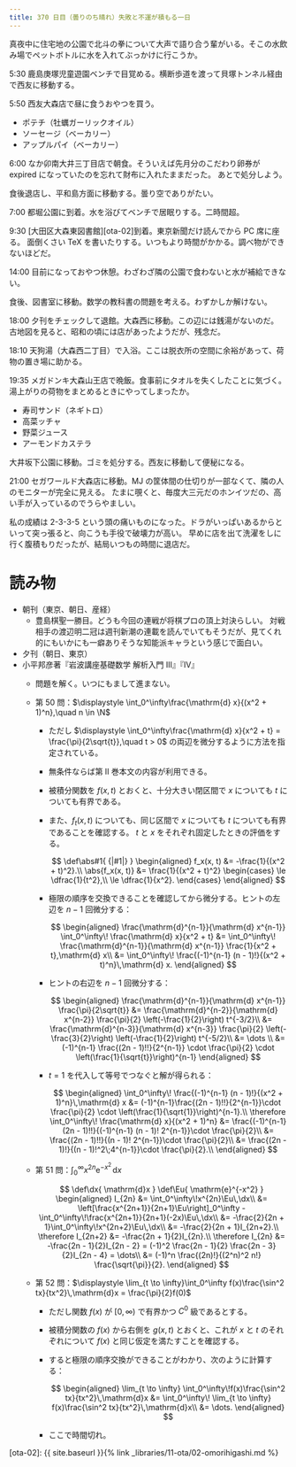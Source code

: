 ```yaml
---
title: 370 日目（曇りのち晴れ）失敗と不運が積もる一日
---
```


真夜中に住宅地の公園で北斗の拳について大声で語り合う輩がいる。そこの水飲み場でペットボトルに水を入れてぶっかけに行こうか。

5:30 鹿島庚塚児童遊園ベンチで目覚める。横断歩道を渡って貝塚トンネル経由で西友に移動する。

5:50 西友大森店で昼に食うおやつを買う。
* ポテチ（牡蠣ガーリックオイル）
* ソーセージ（ベーカリー）
* アップルパイ（ベーカリー）

6:00 なか卯南大井三丁目店で朝食。そういえば先月分のこだわり卵券が expired になっていたのを忘れて財布に入れたままだった。
あとで処分しよう。

食後退店し、平和島方面に移動する。曇り空でありがたい。

7:00 都堀公園に到着。水を浴びてベンチで居眠りする。二時間超。

9:30 [大田区大森東図書館][ota-02]到着。東京新聞だけ読んでから PC 席に座る。
面倒くさい TeX を書いたりする。いつもより時間がかかる。調べ物ができないほどだ。

14:00 目前になっておやつ休憩。わざわざ隣の公園で食わないと水が補給できない。

食後、図書室に移動。数学の教科書の問題を考える。わずかしか解けない。

18:00 夕刊をチェックして退館。大森西に移動。この辺には銭湯がないのだ。
古地図を見ると、昭和の頃には店があったようだが、残念だ。

18:10 天狗湯（大森西二丁目）で入浴。ここは脱衣所の空間に余裕があって、荷物の置き場に助かる。

19:35 メガドンキ大森山王店で晩飯。食事前にタオルを失くしたことに気づく。湯上がりの荷物をまとめるときにやってしまったか。
* 寿司サンド（ネギトロ）
* 高菜ッチャ
* 野菜ジュース
* アーモンドカステラ

大井坂下公園に移動。ゴミを処分する。西友に移動して便秘になる。

21:00 セガワールド大森店に移動。MJ の筐体間の仕切りが一部なくて、隣の人のモニターが完全に見える。
たまに覗くと、毎度大三元だのホンイツだの、高い手が入っているのでうらやましい。

私の成績は 2-3-3-5 という頭の痛いものになった。ドラがいっぱいあるからといって突っ張ると、向こうも手役で破壊力が高い。
早めに店を出て洗濯をしに行く腹積もりだったが、結局いつもの時間に退店だ。

# 読み物

* 朝刊（東京、朝日、産経）
  * 豊島棋聖一勝目。どうも今回の連戦が将棋プロの頂上対決らしい。
    対戦相手の渡辺明二冠は週刊新潮の連載を読んでいてもそうだが、見てくれ的にもいかにも一癖ありそうな知能派キャラという感じで面白い。
* 夕刊（朝日、東京）
* 小平邦彦著『岩波講座基礎数学 解析入門 III』『IV』
  * 問題を解く。いつにもまして進まない。
  * 第 50 問：$\displaystyle \int_0^\infty\frac{\mathrm{d} x}{(x^2 + 1)^n},\quad n \in \N$
    * ただし $\displaystyle \int_0^\infty\frac{\mathrm{d} x}{x^2 + t} = \frac{\pi}{2\sqrt{t}},\quad t > 0$ の両辺を微分するように方法を指定されている。
    * 無条件ならば第 II 巻本文の内容が利用できる。
    * 被積分関数を $f(x, t)$ とおくと、十分大きい閉区間で $x$ についても $t$ についても有界である。
    * また、$f_t(x, t)$ についても、同じ区間で $x$ についても $t$ についても有界であることを確認する。
      $t$ と $x$ をそれぞれ固定したときの評価をする。

      $$
      \def\abs#1{ {|#1|} }
      \begin{aligned}
      f_x(x, t) &= -\frac{1}{(x^2 + t)^2}.\\
      \abs{f_x(x, t)} &= \frac{1}{(x^2 + t)^2}
      \begin{cases}
      \le \dfrac{1}{t^2},\\
      \le \dfrac{1}{x^2}.
      \end{cases}
      \end{aligned}
      $$

    * 極限の順序を交換できることを確認してから微分する。ヒントの左辺を $n-1$ 回微分する：

      $$
      \begin{aligned}
      \frac{\mathrm{d}^{n-1}}{\mathrm{d} x^{n-1}} \int_0^\infty\! \frac{\mathrm{d} x}{x^2 + t}
      &= \int_0^\infty\! \frac{\mathrm{d}^{n-1}}{\mathrm{d} x^{n-1}} \frac{1}{x^2 + t},\mathrm{d} x\\
      &= \int_0^\infty\! \frac{(-1)^{n-1} (n - 1)!}{(x^2 + t)^n}\,\mathrm{d} x.
      \end{aligned}
      $$

    * ヒントの右辺を $n-1$ 回微分する：

      $$
      \begin{aligned}
      \frac{\mathrm{d}^{n-1}}{\mathrm{d} x^{n-1}} \frac{\pi}{2\sqrt{t}}
      &= \frac{\mathrm{d}^{n-2}}{\mathrm{d} x^{n-2}} \frac{\pi}{2} \left(-\frac{1}{2}\right) t^{-3/2}\\
      &= \frac{\mathrm{d}^{n-3}}{\mathrm{d} x^{n-3}} \frac{\pi}{2} \left(-\frac{3}{2}\right) \left(-\frac{1}{2}\right) t^{-5/2}\\
      &= \dots \\
      &= (-1)^{n-1} \frac{(2n - 1)!!}{2^{n-1}} \cdot \frac{\pi}{2} \cdot \left(\frac{1}{\sqrt{t}}\right)^{n-1}
      \end{aligned}
      $$

    * $t = 1$ を代入して等号でつなぐと解が得られる：

      $$
      \begin{aligned}
          \int_0^\infty\! \frac{(-1)^{n-1} (n - 1)!}{(x^2 + 1)^n}\,\mathrm{d} x
          &= (-1)^{n-1}\frac{(2n - 1)!!}{2^{n-1}}\cdot \frac{\pi}{2} \cdot \left(\frac{1}{\sqrt{1}}\right)^{n-1}.\\
          \therefore \int_0^\infty\! \frac{\mathrm{d} x}{(x^2 + 1)^n}
          &= \frac{(-1)^{n-1} (2n - 1)!!}{(-1)^{n-1} (n - 1)! 2^{n-1}}\cdot \frac{\pi}{2}\\
          &= \frac{(2n - 1)!!}{(n - 1)! 2^{n-1}}\cdot \frac{\pi}{2}\\
          &= \frac{(2n - 1)!}{(n - 1)!^2\;4^{n-1}}\cdot \frac{\pi}{2}.\\
      \end{aligned}
      $$

  * 第 51 問：$\displaystyle \int_0^\infty x^{2n}\mathrm{e}^{-x^2}\,\mathrm{d}x$

    $$
    \def\dx{ \mathrm{d}x }
    \def\Eu{ \mathrm{e}^{-x^2} }
    \begin{aligned}
        I_{2n} &= \int_0^\infty\!x^{2n}\Eu\,\dx\\
        &= \left[\frac{x^{2n+1}}{2n+1}\Eu\right]_0^\infty - \int_0^\infty\!\frac{x^{2n+1}}{2n+1}(-2x)\Eu\,\dx\\
        &= -\frac{2}{2n + 1}\int_0^\infty\!x^{2n+2}\Eu\,\dx\\
        &= -\frac{2}{2n + 1}I_{2n+2}.\\
        \therefore I_{2n+2} &= -\frac{2n + 1}{2}I_{2n}.\\
        \therefore I_{2n} &= -\frac{2n - 1}{2}I_{2n - 2} = (-1)^2 \frac{2n - 1}{2} \frac{2n - 3}{2}I_{2n - 4} = \dots\\
        &= (-1)^n \frac{(2n)!}{(2^n)^2 n!} \frac{\sqrt{\pi}}{2}.
    \end{aligned}
    $$

  * 第 52 問：$\displaystyle \lim_{t \to \infty}\int_0^\infty f(x)\frac{\sin^2 tx}{tx^2}\,\mathrm{d}x = \frac{\pi}{2}f(0)$
    * ただし関数 $f(x)$ が ${[0, \infty)}$ で有界かつ $C^0$ 級であるとする。
    * 被積分関数の $f(x)$ から右側を $g(x, t)$ とおくと、これが $x$ と $t$ のそれぞれについて $f(x)$ と同じ仮定を満たすことを確認する。
    * すると極限の順序交換ができることがわかり、次のように計算する：

      $$
      \begin{aligned}
      \lim_{t \to \infty} \int_0^\infty\!f(x)\frac{\sin^2 tx}{tx^2}\,\mathrm{d}x
      &= \int_0^\infty\! \lim_{t \to \infty} f(x)\frac{\sin^2 tx}{tx^2}\,\mathrm{d}x\\
      &= \dots.
      \end{aligned}
      $$

    * ここで時間切れ。

[ota-02]: {{ site.baseurl }}{% link _libraries/11-ota/02-omorihigashi.md %}
